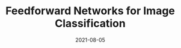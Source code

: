 ---
title: Feedforward Networks for Image Classification
date: 2021-08-05
categories: 
  - Paper Summaries
tags:
  - MLP
excerpt: In the past few months there have been various papers proposing MLP based architectures without Attention or Convolutions. This report analyses the paper 'ResMLP Feedforward networks for image classification with data-efficient training' by Touvron et al. 
link: https://wandb.ai/sauravmaheshkar/ResMLP/reports/Feedforward-Networks-for-Image-Classification--Vmlldzo4NTk3MDA
---